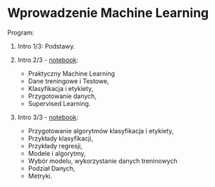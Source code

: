 # Wprowadzenie Machine Learning

Program:

1. Intro 1/3: Podstawy.

2. Intro 2/3 - [notebook](02_notebook/introduction.ipynb):

   - Praktyczny Machine Learning
   - Dane treningowe i Testowe,
   - Klasyfikacja i etykiety,
   - Przygotowanie danych,
   - Supervised Learning.

3. Intro 3/3 - [notebook](03_notebook/introduction.ipynb):

   - Przygotowanie algorytmów klasyfikacja i etykiety,
   - Przykłady klasyfikacji,
   - Przykłady regresji,
   - Modele i algorytmy,
   - Wybór modelu, wykorzystanie danych treninowych
   - Podział Danych,
   - Metryki.
